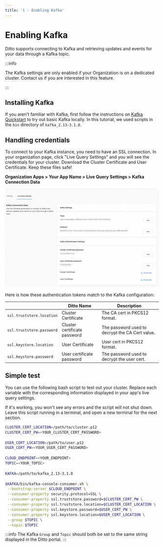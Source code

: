 ```yaml
---
title: '1 - Enabling Kafka'
---
```


# Enabling Kafka

Ditto supports connecting to Kafka and retrieving updates and events for your data through a Kafka topic. 

:::info

The Kafka settings are only enabled if your Organization is on a dedicated cluster. Contact us if you are interested in this feature.

:::

## Installing Kafka

If you aren't familiar with Kafka, first follow the instructions on [Kafka Quickstart](https://kafka.apache.org/quickstart) to try out basic Kafka locally. In this tutorial, we used scripts in the `bin` directory of `kafka_2.13-3.1.0`.

## Handling credentials 

To connect to your Kafka instance, you need to have an SSL connection. In your organization page, click "Live Query Settings" and you will see the credentials for your cluster. Download the Cluster Certificate and User Certificate. Keep these files safe!

**Organization Apps > Your App Name > Live Query Settings > Kafka Connection Data**

![kafka credentials](kafka-browser.png)

Here is how these authentication tokens match to the Kafka configuration:

| | Ditto Name | Description |
| --- | --- | --- |
| `ssl.truststore.location` |  Cluster Certificate |  The CA cert in PKCS12 format.|
| `ssl.truststore.password` |  Cluster certificate password | The password used to decrypt the CA Cert value. |
| `ssl.keystore.location` |  User Certificate | User cert in PKCS12 format.|
| `ssl.keystore.password` |  User certificate password | The password used to decrypt the user cert. |


## Simple test

You can use the following bash script to test out your cluster. Replace each variable with the corresponding information displayed in your app's live query settings.

If it's working, you won't see any errors and the script will not shut down. Leave this script running in a terminal, and open a new terminal for the next section.


```sh
CLUSTER_CERT_LOCATION=/path/to/cluster.p12
CLUSTER_CERT_PW=<YOUR_CLUSTER_CERT_PASSWORD>

USER_CERT_LOCATION=/path/to/user.p12
USER_CERT_PW=<YOUR_USER_CERT_PASSWORD>

CLOUD_ENDPOINT=<YOUR_ENDPOINT>
TOPIC=<YOUR_TOPIC>

KAFKA=/path/to/kafka_2.13-3.1.0

$KAFKA/bin/kafka-console-consumer.sh \
 --bootstrap-server $CLOUD_ENDPOINT \
 --consumer-property security.protocol=SSL \
 --consumer-property ssl.truststore.password=$CLUSTER_CERT_PW \
 --consumer-property ssl.truststore.location=$CLUSTER_CERT_LOCATION \
 --consumer-property ssl.keystore.password=$USER_CERT_PW \
 --consumer-property ssl.keystore.location=$USER_CERT_LOCATION \
 --group $TOPIC \
 --topic $TOPIC 
```

:::info
The Kafka `Group` and `Topic` should both be set to the same string displayed in the Ditto portal.
:::